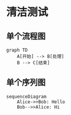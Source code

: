 # 清洁测试

## 单个流程图

```mermaid
graph TD
    A[开始] --> B[处理]
    B --> C[结束]
```

## 单个序列图

```mermaid
sequenceDiagram
    Alice->>Bob: Hello
    Bob-->>Alice: Hi
```
